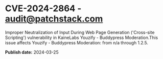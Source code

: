 # CVE-2024-2864 - audit@patchstack.com

Improper Neutralization of Input During Web Page Generation ('Cross-site Scripting') vulnerability in KaineLabs Youzify - Buddypress Moderation.This issue affects Youzify - Buddypress Moderation: from n/a through 1.2.5.



**Publish date:** 2024-03-25
